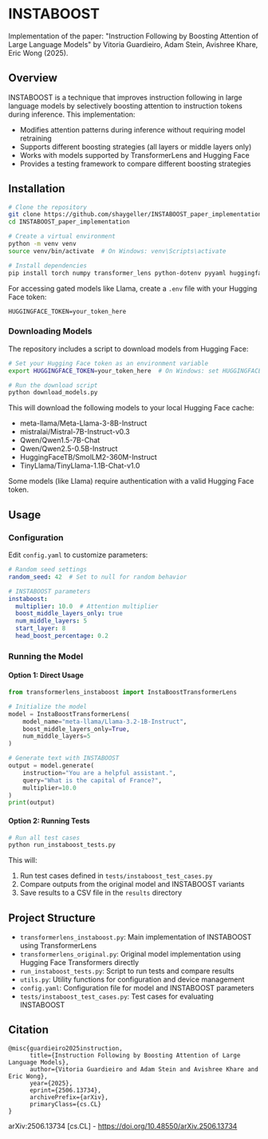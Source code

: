 # INSTABOOST

Implementation of the paper: "Instruction Following by Boosting Attention of Large Language Models" by Vitoria Guardieiro, Adam Stein, Avishree Khare, Eric Wong (2025).

## Overview

INSTABOOST is a technique that improves instruction following in large language models by selectively boosting attention to instruction tokens during inference. This implementation:

- Modifies attention patterns during inference without requiring model retraining
- Supports different boosting strategies (all layers or middle layers only)
- Works with models supported by TransformerLens and Hugging Face
- Provides a testing framework to compare different boosting strategies

## Installation

```bash
# Clone the repository
git clone https://github.com/shaygeller/INSTABOOST_paper_implementation.git
cd INSTABOOST_paper_implementation

# Create a virtual environment
python -m venv venv
source venv/bin/activate  # On Windows: venv\Scripts\activate

# Install dependencies
pip install torch numpy transformer_lens python-dotenv pyyaml huggingface_hub
```

For accessing gated models like Llama, create a `.env` file with your Hugging Face token:
```
HUGGINGFACE_TOKEN=your_token_here
```

### Downloading Models

The repository includes a script to download models from Hugging Face:

```bash
# Set your Hugging Face token as an environment variable
export HUGGINGFACE_TOKEN=your_token_here  # On Windows: set HUGGINGFACE_TOKEN=your_token_here

# Run the download script
python download_models.py
```

This will download the following models to your local Hugging Face cache:
- meta-llama/Meta-Llama-3-8B-Instruct
- mistralai/Mistral-7B-Instruct-v0.3
- Qwen/Qwen1.5-7B-Chat
- Qwen/Qwen2.5-0.5B-Instruct
- HuggingFaceTB/SmolLM2-360M-Instruct
- TinyLlama/TinyLlama-1.1B-Chat-v1.0

Some models (like Llama) require authentication with a valid Hugging Face token.

## Usage

### Configuration

Edit `config.yaml` to customize parameters:

```yaml
# Random seed settings
random_seed: 42  # Set to null for random behavior

# INSTABOOST parameters
instaboost:
  multiplier: 10.0  # Attention multiplier
  boost_middle_layers_only: true
  num_middle_layers: 5
  start_layer: 8
  head_boost_percentage: 0.2
```

### Running the Model

#### Option 1: Direct Usage

```python
from transformerlens_instaboost import InstaBoostTransformerLens

# Initialize the model
model = InstaBoostTransformerLens(
    model_name="meta-llama/Llama-3.2-1B-Instruct",
    boost_middle_layers_only=True,
    num_middle_layers=5
)

# Generate text with INSTABOOST
output = model.generate(
    instruction="You are a helpful assistant.",
    query="What is the capital of France?",
    multiplier=10.0
)
print(output)
```

#### Option 2: Running Tests

```bash
# Run all test cases
python run_instaboost_tests.py
```

This will:
1. Run test cases defined in `tests/instaboost_test_cases.py`
2. Compare outputs from the original model and INSTABOOST variants
3. Save results to a CSV file in the `results` directory

## Project Structure

- `transformerlens_instaboost.py`: Main implementation of INSTABOOST using TransformerLens
- `transformerlens_original.py`: Original model implementation using Hugging Face Transformers directly
- `run_instaboost_tests.py`: Script to run tests and compare results
- `utils.py`: Utility functions for configuration and device management
- `config.yaml`: Configuration file for model and INSTABOOST parameters
- `tests/instaboost_test_cases.py`: Test cases for evaluating INSTABOOST

## Citation

```
@misc{guardieiro2025instruction,
      title={Instruction Following by Boosting Attention of Large Language Models}, 
      author={Vitoria Guardieiro and Adam Stein and Avishree Khare and Eric Wong},
      year={2025},
      eprint={2506.13734},
      archivePrefix={arXiv},
      primaryClass={cs.CL}
}
```

arXiv:2506.13734 [cs.CL] - https://doi.org/10.48550/arXiv.2506.13734
